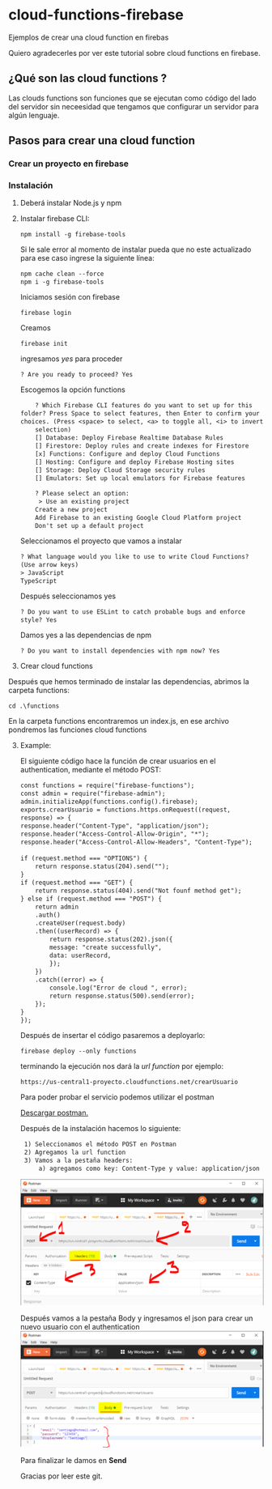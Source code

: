# cloud-functions-firebase
Ejemplos de crear una cloud function en firebas

Quiero agradecerles por ver este tutorial sobre cloud functions en firebase.

## ¿Qué son las cloud functions ?
Las clouds functions son funciones que se ejecutan como código del lado del servidor sin neceesidad que tengamos que configurar un servidor para algún lenguaje.

## Pasos para crear una cloud function
### Crear un proyecto en firebase
### Instalación
1. Deberá instalar Node.js y npm

2. Instalar firebase CLI:

    ```
    npm install -g firebase-tools
    ```
    Si le sale error al momento de instalar pueda que no este actualizado para ese caso ingrese la siguiente línea: 
    ```
    npm cache clean --force
    npm i -g firebase-tools
    ```
    Iniciamos sesión con firebase 
    ```
    firebase login
    ```
    Creamos
    ```
    firebase init
    ```
    ingresamos *yes* para proceder
    ```
    ? Are you ready to proceed? Yes
    ```
    Escogemos la opción functions 
    ```
        ? Which Firebase CLI features do you want to set up for this folder? Press Space to select features, then Enter to confirm your choices. (Press <space> to select, <a> to toggle all, <i> to invert
        selection)
        [] Database: Deploy Firebase Realtime Database Rules
        [] Firestore: Deploy rules and create indexes for Firestore
        [x] Functions: Configure and deploy Cloud Functions
        [] Hosting: Configure and deploy Firebase Hosting sites
        [] Storage: Deploy Cloud Storage security rules
        [] Emulators: Set up local emulators for Firebase features
    ```
    ```
        ? Please select an option:
         > Use an existing project
        Create a new project
        Add Firebase to an existing Google Cloud Platform project
        Don't set up a default project
    ```
    Seleccionamos el proyecto  que vamos a instalar
    
    ```
    ? What language would you like to use to write Cloud Functions? (Use arrow keys)
    > JavaScript
    TypeScript
    ```
    Después seleccionamos yes
    ```
    ? Do you want to use ESLint to catch probable bugs and enforce style? Yes
    ```
    Damos yes a las dependencias de npm
    ```
    ? Do you want to install dependencies with npm now? Yes
    ```


2. Crear cloud functions

Después que hemos terminado de instalar las dependencias, abrimos la carpeta functions: 
```
cd .\functions
```
En la carpeta functions encontraremos un index.js, en ese archivo pondremos las funciones cloud functions

3. Example:

    El siguiente código hace la función de crear usuarios en el authentication,  mediante el método POST:

    ```
    const functions = require("firebase-functions");
    const admin = require("firebase-admin");
    admin.initializeApp(functions.config().firebase);
    exports.crearUsuario = functions.https.onRequest((request, response) => {
    response.header("Content-Type", "application/json");
    response.header("Access-Control-Allow-Origin", "*");
    response.header("Access-Control-Allow-Headers", "Content-Type");

    if (request.method === "OPTIONS") {
        return response.status(204).send("");
    }
    if (request.method === "GET") {
        return response.status(404).send("Not founf method get");
    } else if (request.method === "POST") {
        return admin
        .auth()
        .createUser(request.body)
        .then((userRecord) => {
            return response.status(202).json({
            message: "create successfully",
            data: userRecord,
            });
        })
        .catch((error) => {
            console.log("Error de cloud ", error);
            return response.status(500).send(error);
        });
    }
    });
    ```
    Después de insertar el código pasaremos a deployarlo: 
    ```
    firebase deploy --only functions
    ```
    terminando la ejecución nos dará la *url function*
    por ejemplo: 
    ```
    https://us-central1-proyecto.cloudfunctions.net/crearUsuario
    ```
    Para poder probar el servicio podemos utilizar el postman

    [Descargar postman.](https://www.postman.com/)

    Después de la instalación hacemos lo siguiente: 
    
        1) Seleccionamos el método POST en Postman
        2) Agregamos la url function
        3) Vamos a la pestaña headers:
            a) agregamos como key: Content-Type y value: application/json

    <img src="./imagenes/postman_headers.PNG" />

    Después vamos a la pestaña Body y ingresamos el json para crear un nuevo usuario con el authentication
    <img src="./imagenes/postman_body.PNG" />

    Para finalizar le damos en **Send**


    Gracias por leer este git.